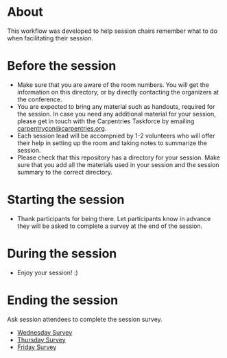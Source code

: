 # About
This workflow was developed to help session chairs remember what to do when facilitating their session.

# Before the session

- Make sure that you are aware of the room numbers. You will get the information on this directory, or by directly contacting the organizers at the conference.
- You are expected to bring any material such as handouts, required for the session. In case you need any additional material for your session, please get in touch with the Carpentries Taskforce by emailing carpentrycon@carpentries.org.
- Each session lead will be accompnied by 1-2 volunteers who will offer their help in setting up the room and taking notes to summarize the session.
- Please check that this repository has a directory for your session. Make sure that you add all the materials used in your session and the session summary to the correct directory.

# Starting the session

- Thank participants for being there. Let participants know in advance they will be asked to complete a survey at the end of the session.

# During the session

- Enjoy your session! :)

# Ending the session
Ask session attendees to complete the session survey.

- [Wednesday Survey](https://www.surveycrest.com/s/carpentrycon2018wednesday)  
- [Thursday Survey](https://www.surveycrest.com/s/carpentrycon2018thursday)  
- [Friday Survey](https://www.surveycrest.com/s/carpentrycon2018friday)  
